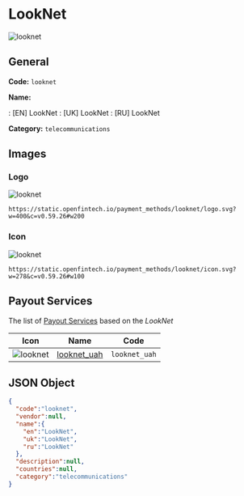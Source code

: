 
# LookNet 
![looknet](https://static.openfintech.io/payment_methods/looknet/logo.svg?w=400&c=v0.59.26#w200)  

## General 
**Code:** `looknet` 
 
**Name:** 
 
:	[EN] LookNet 
:	[UK] LookNet 
:	[RU] LookNet 
 
**Category:** `telecommunications` 
 

## Images 

### Logo 
![looknet](https://static.openfintech.io/payment_methods/looknet/logo.svg?w=400&c=v0.59.26#w200)  

```
https://static.openfintech.io/payment_methods/looknet/logo.svg?w=400&c=v0.59.26#w200
```  

### Icon 
![looknet](https://static.openfintech.io/payment_methods/looknet/icon.svg?w=278&c=v0.59.26#w100)  

```
https://static.openfintech.io/payment_methods/looknet/icon.svg?w=278&c=v0.59.26#w100
```  

## Payout Services 
 
The list of [Payout Services](/payout-services/) based on the _LookNet_ 

|Icon|Name|Code| 
|:---:|:---:|:---:| 
|![looknet](https://static.openfintech.io/payout_methods/looknet/icon.svg?w=278&c=v0.59.26#w40) |[looknet_uah](/payout-services/looknet_uah/)|`looknet_uah`| 
 

## JSON Object 

```json
{
  "code":"looknet",
  "vendor":null,
  "name":{
    "en":"LookNet",
    "uk":"LookNet",
    "ru":"LookNet"
  },
  "description":null,
  "countries":null,
  "category":"telecommunications"
}
```  
